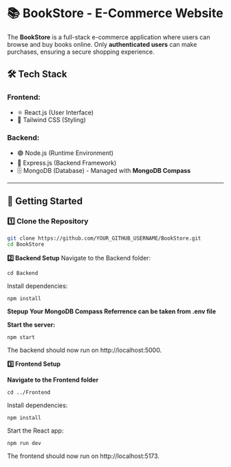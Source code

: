 # 📚 BookStore - E-Commerce Website  

The **BookStore** is a full-stack e-commerce application where users can browse and buy books online. Only **authenticated users** can make purchases, ensuring a secure shopping experience.  

## **🛠️ Tech Stack**  
### **Frontend:**  
- ⚛️ React.js (User Interface)  
- 🎨 Tailwind CSS (Styling)  

### **Backend:**  
- 🟢 Node.js (Runtime Environment)  
- 🚀 Express.js (Backend Framework)  
- 🗄️ MongoDB (Database) - Managed with **MongoDB Compass**  

---


## **🚀 Getting Started**  

### **1️⃣ Clone the Repository**  
```sh
git clone https://github.com/YOUR_GITHUB_USERNAME/BookStore.git
cd BookStore
```

**2️⃣ Backend Setup**
Navigate to the Backend folder:
```
cd Backend
```
Install dependencies:
```
npm install
```

**Stepup Your MongoDB Compass 
Referrence can be taken from .env file**

**Start the server:**
```
npm start
```
The backend should now run on http://localhost:5000.

**3️⃣ Frontend Setup**

**Navigate to the Frontend folder**
```
cd ../Frontend
```

Install dependencies:
```
npm install
```

Start the React app:
```
npm run dev
```
The frontend should now run on http://localhost:5173.



